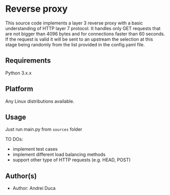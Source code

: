 Reverse proxy
==================

This source code implements a layer 3 reverse proxy with a basic understanding of HTTP layer 7 protocol.
It handles only GET requests that are not bigger than 4096 bytes and for connections faster than 60 seconds.
If the request is valid it will be sent to an upstream the selection at this stage being randomly from the list provided in the config.yaml file.

Requirements
------------
Python 3.x.x

Platform
--------
Any Linux distributions available.

Usage
-----
Just run main.py from ```sources``` folder

TO DOs:
 - implement test cases
 - implement different load balancing methods
 - support other type of HTTP requests (e.g. HEAD, POST)

 Author(s)
-------------------
- Author: Andrei Duca
